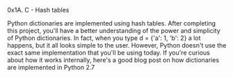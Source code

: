 0x1A. C - Hash tables



Python dictionaries are implemented using hash tables. After completing this project, you'll have a better understanding of the power and simplicity of Python dictionaries. In fact, when you type d = {'a': 1, 'b': 2} a lot happens, but it all looks simple to the user. However, Python doesn't use the exact same implementation that you'll be using today. If you're curious about how it works internally, here's a good blog post on how dictionaries are implemented in Python 2.7
